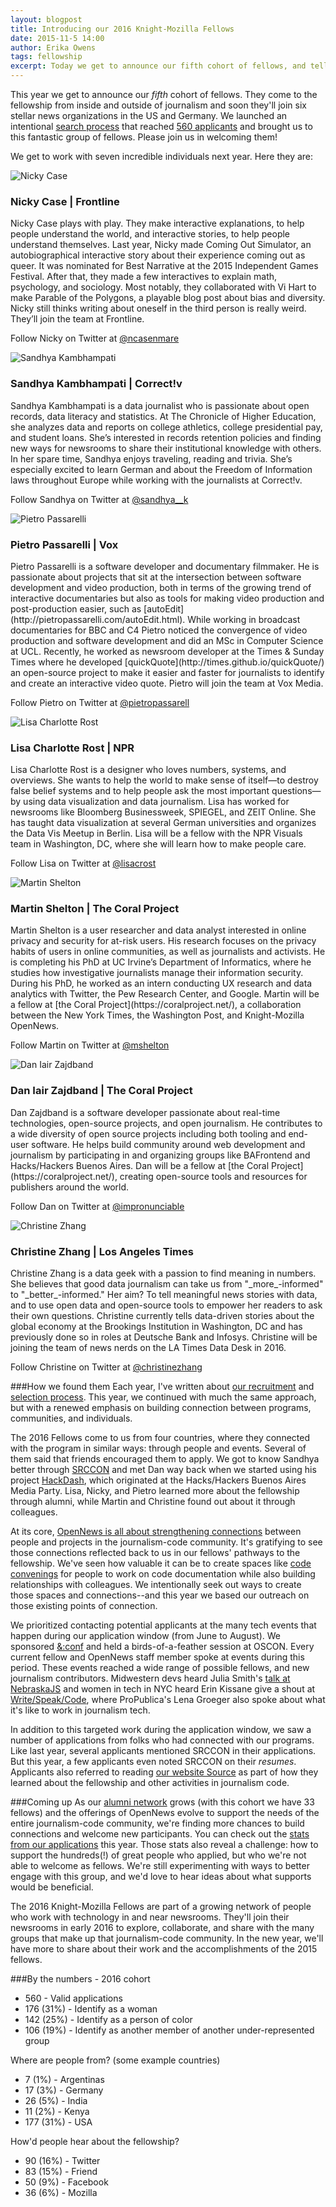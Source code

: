 ```yaml
---
layout: blogpost
title: Introducing our 2016 Knight-Mozilla Fellows
date: 2015-11-5 14:00
author: Erika Owens
tags: fellowship
excerpt: Today we get to announce our fifth cohort of fellows, and tell a little about how we found them.
---
```

This year we get to announce our *fifth* cohort of fellows. They come to the fellowship from inside and outside of journalism and soon they'll join six stellar news organizations in the US and Germany. We launched an intentional [search process](#process) that reached [560 applicants](#numbers) and brought us to this fantastic group of fellows. Please join us in welcoming them!

We get to work with seven incredible individuals next year. Here they are:
<p><img src="/media/img/fellows/2016-fellows/nicky220a.jpg" class="meet meet14" alt="Nicky Case">
<h3 id="nicky">Nicky Case | Frontline</h3>
<p>Nicky Case plays with play. They make interactive explanations, to help people understand the world, and interactive stories, to help people understand themselves. Last year, Nicky made Coming Out Simulator, an autobiographical interactive story about their experience coming out as queer. It was nominated for Best Narrative at the 2015 Independent Games Festival. After that, they made a few interactives to explain math, psychology, and sociology. Most notably, they collaborated with Vi Hart to make Parable of the Polygons, a playable blog post about bias and diversity. Nicky still thinks writing about oneself in the third person is really weird. They’ll join the team at Frontline.
<p>Follow Nicky on Twitter at <a href="https://twitter.com/ncasenmare">@ncasenmare</a>

<p><img src="/media/img/fellows/2016-fellows/sandhya220a.jpg" class="meet meet14" alt="Sandhya Kambhampati">
<h3 id="sandhya">Sandhya Kambhampati | Correct!v</h3>
<p>Sandhya Kambhampati is a data journalist who is passionate about open records, data literacy and statistics. At The Chronicle of Higher Education, she analyzes data and reports on college athletics, college presidential pay, and student loans. She’s interested in records retention policies and finding new ways for newsrooms to share their institutional knowledge with others. In her spare time, Sandhya enjoys traveling, reading and trivia. She’s especially excited to learn German and about the Freedom of Information laws throughout Europe while working with the journalists at Correct!v. 
<p>Follow Sandhya on Twitter at <a href="https://twitter.com/sandhya__k">@sandhya__k</a>

<p><img src="/media/img/fellows/2016-fellows/pietro220a.jpg" class="meet meet14" alt="Pietro Passarelli">
<h3 id="pietro">Pietro Passarelli | Vox</h3>
<p>Pietro Passarelli is a software developer and documentary filmmaker. He is passionate about projects that sit at the intersection between software development and video production, both in terms of the growing trend of interactive documentaries but also as tools for making video production and post-production easier, such as [autoEdit](http://pietropassarelli.com/autoEdit.html). While working in broadcast documentaries for BBC and C4 Pietro noticed the convergence of video production and software development and did an MSc in Computer Science at UCL. Recently, he worked as newsroom developer at the Times & Sunday Times where he developed [quickQuote](http://times.github.io/quickQuote/) an open-source project to make it easier and faster for journalists to identify and create an interactive video quote. Pietro will join the team at Vox Media.
<p>Follow Pietro on Twitter at <a href="https://twitter.com/@pietropassarell">@pietropassarell</a>

<p><img src="/media/img/fellows/2016-fellows/lisa220a.jpg" class="meet meet14" alt="Lisa Charlotte Rost">
<h3 id="lisa">Lisa Charlotte Rost | NPR</h3>
<p>Lisa Charlotte Rost is a designer who loves numbers, systems, and overviews. She wants to help the world to make sense of itself—to destroy false belief systems and to help people ask the most important questions—by using data visualization and data journalism. Lisa has worked for newsrooms like Bloomberg Businessweek, SPIEGEL, and ZEIT Online. She has taught data visualization at several German universities and organizes the Data Vis Meetup in Berlin. Lisa will be a fellow with the NPR Visuals team in Washington, DC, where she will learn how to make people care.
<p>Follow Lisa on Twitter at <a href="https://twitter.com/@lisacrost">@lisacrost</a>

<p><img src="/media/img/fellows/2016-fellows/martin220a.jpg" class="meet meet14" alt="Martin Shelton">
<h3 id="martin">Martin Shelton | The Coral Project</h3>
<p>Martin Shelton is a user researcher and data analyst interested in online privacy and security for at-risk users. His research focuses on the privacy habits of users in online communities, as well as journalists and activists. He is completing his PhD at UC Irvine’s Department of Informatics, where he studies how investigative journalists manage their information security. During his PhD, he worked as an intern conducting UX research and data analytics with Twitter, the Pew Research Center, and Google. Martin will be a fellow at [the Coral Project](https://coralproject.net/), a collaboration between the New York Times, the Washington Post, and Knight-Mozilla OpenNews.
<p>Follow Martin on Twitter at <a href="https://twitter.com/@mshelton">@mshelton</a>

<p><img src="/media/img/fellows/2016-fellows/dan220a.jpg" class="meet meet14" alt="Dan Iair Zajdband">
<h3 id="dan">Dan Iair Zajdband | The Coral Project</h3>
<p>Dan Zajdband is a software developer passionate about real-time technologies, open-source projects, and open journalism. He contributes to a wide diversity of open source projects including both tooling and end-user software. He helps build community around web development and journalism by participating in and organizing groups like BAFrontend and Hacks/Hackers Buenos Aires. Dan will be a fellow at [the Coral Project](https://coralproject.net/), creating open-source tools and resources for publishers around the world.
<p>Follow Dan on Twitter at <a href="https://twitter.com/@impronunciable">@impronunciable</a>

<p><img src="/media/img/fellows/2016-fellows/christine220a.jpg" class="meet meet14" alt="Christine Zhang">
<h3 id="christine">Christine Zhang | Los Angeles Times</h3>
<p>Christine Zhang is a data geek with a passion to find meaning in numbers. She believes that good data journalism can take us from "_more_-informed" to "_better_-informed." Her aim? To tell meaningful news stories with data, and to use open data and open-source tools to empower her readers to ask their own questions. Christine currently tells data-driven stories about the global economy at the Brookings Institution in Washington, DC and has previously done so in roles at Deutsche Bank and Infosys. Christine will be joining the team of news nerds on the LA Times Data Desk in 2016. 
<p>Follow Christine on Twitter at <a href="https://twitter.com/@christinezhang">@christinezhang</a>

<a name="process"></a>
###How we found them
Each year, I've written about [our recruitment](http://erikaowens.com/blog/recruiting-and-selecting-amazing-group-fellows) and [selection process](http://erikaowens.com/blog/amazing-overwhelming-knight-mozilla-fellowship-applicants). This year, we continued with much the same approach, but with a renewed emphasis on building connection between programs, communities, and individuals. 

The 2016 Fellows come to us from four countries, where they connected with the program in similar ways: through people and events. Several of them said that friends encouraged them to apply. We got to know Sandhya better through [SRCCON](/what/conferences/srccon) and met Dan way back when we started using his project [HackDash](https://hackdash.org/), which originated at the Hacks/Hackers Buenos Aires Media Party. Lisa, Nicky, and Pietro learned more about the fellowship through alumni, while Martin and Christine found out about it through colleagues. 

At its core, [OpenNews is all about strengthening connections](/blog/five-years-of-fellows/) between people and projects in the journalism-code community. It's gratifying to see those connections reflected back to us in our fellows' pathways to the fellowship. We've seen how valuable it can be to create spaces like [code convenings](/what/community/convenings) for people to work on code documentation while also building relationships with colleagues. We intentionally seek out ways to create those spaces and connections--and this year we based our outreach on those existing points of connection.

We prioritized contacting potential applicants at the many tech events that happen during our application window (from June to August). We sponsored [&:conf](https://www.andconf.io/) and held a birds-of-a-feather session at OSCON. Every current fellow and OpenNews staff member spoke at events during this period. These events reached a wide range of possible fellows, and new journalism contributors. Midwestern devs heard Julia Smith's [talk at NebraskaJS](https://nejsconf.com/2015/julia67/) and women in tech in NYC heard Erin Kissane give a shout at [Write/Speak/Code](http://www.meetup.com/Write-Speak-Code-NYC/), where ProPublica's Lena Groeger also spoke about what it's like to work in journalism tech. 

In addition to this targeted work during the application window, we saw a number of applications from folks who had connected with our programs. Like last year, several applicants mentioned SRCCON in their applications. But this year, a few applicants even noted SRCCON on their _resumes_. Applicants also referred to reading [our website Source](/what/community/source) as part of how they learned about the fellowship and other activities in journalism code. 

###Coming up
As our [alumni network](/what/fellowships/community) grows (with this cohort we have 33 fellows) and the offerings of OpenNews evolve to support the needs of the entire journalism-code community, we're finding more chances to build connections and welcome new participants. You can check out the [stats from our applications](#numbers) this year. Those stats also reveal a challenge: how to support the hundreds(!) of great people who applied, but who we're not able to welcome as fellows. We're still experimenting with ways to better engage with this group, and we'd love to hear ideas about what supports would be beneficial.

The 2016 Knight-Mozilla Fellows are part of a growing network of people who work with technology in and near newsrooms. They'll join their newsrooms in early 2016 to explore, collaborate, and share with the many groups that make up that journalism-code community. In the new year, we'll have more to share about their work and the accomplishments of the 2015 fellows.

<a name="numbers"></a>
###By the numbers - 2016 cohort
* 560 - Valid applications
* 176 (31%) - Identify as a woman
* 142 (25%) - Identify as a person of color
* 106 (19%) - Identify as another member of another under-represented group

Where are people from? (some example countries)

* 7   (1%)  - Argentinas
* 17  (3%)  - Germany
* 26  (5%)  - India
* 11  (2%)  - Kenya
* 177 (31%) - USA

How'd people hear about the fellowship?

* 90 (16%) - Twitter
* 83 (15%) - Friend
* 50 (9%)  - Facebook
* 36 (6%)  - Mozilla
